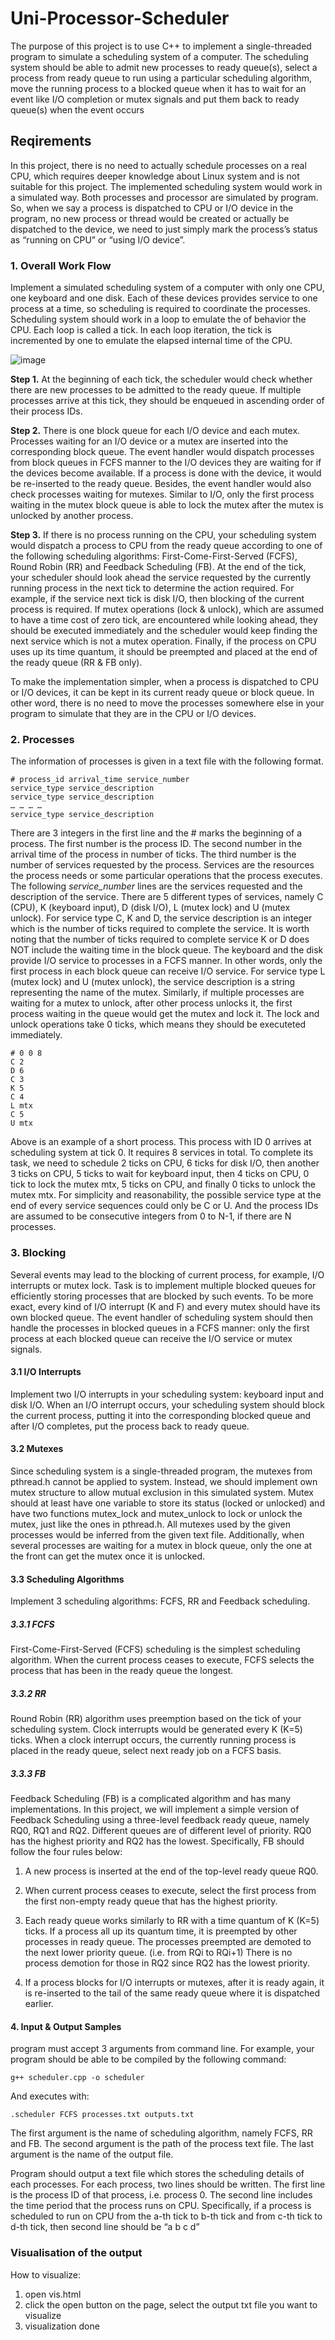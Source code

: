 # Uni-Processor-Scheduler  
 
The purpose of this project is to use C++ to implement a single-threaded
program to simulate a scheduling system of a computer. The scheduling system should be able to
admit new processes to ready queue(s), select a process from ready queue to run using a particular
scheduling algorithm, move the running process to a blocked queue when it has to wait for an event
like I/O completion or mutex signals and put them back to ready queue(s) when the event occurs

## Reqirements

In this project, there is no need to actually schedule processes on a real CPU, which requires
deeper knowledge about Linux system and is not suitable for this project. The implemented scheduling
system would work in a simulated way. Both processes and processor are simulated
by program. So, when we say a process is dispatched to CPU or I/O device in the program,
no new process or thread would be created or actually be dispatched to the device, we need to just
simply mark the process’s status as “running on CPU” or “using I/O device”.

### 1. Overall Work Flow

Implement a simulated scheduling system of a computer with only one CPU, 
one keyboard and one disk. Each of these devices provides service to one process at a time, so
scheduling is required to coordinate the processes. Scheduling system should work in a loop to
emulate the of behavior the CPU. Each loop is called a tick. In each loop iteration, the tick is
incremented by one to emulate the elapsed internal time of the CPU.

![image](https://user-images.githubusercontent.com/60174747/126771673-118b337a-8091-463f-9a30-0c0803021f08.png)

**Step 1.** At the beginning of each tick, the scheduler would check whether there are new processes
to be admitted to the ready queue. If multiple processes arrive at this tick, they should be enqueued
in ascending order of their process IDs.

**Step 2.** There is one block queue for each I/O device and each mutex. Processes waiting for an
I/O device or a mutex are inserted into the corresponding block queue. The event handler would
dispatch processes from block queues in FCFS manner to the I/O devices they are waiting for if the
devices become available. If a process is done with the device, it would be re-inserted to the ready
queue. Besides, the event handler would also check processes waiting for mutexes. Similar to I/O,
only the first process waiting in the mutex block queue is able to lock the mutex after the mutex is
unlocked by another process.

**Step 3.** If there is no process running on the CPU, your scheduling system would dispatch a
process to CPU from the ready queue according to one of the following scheduling algorithms:
First-Come-First-Served (FCFS), Round Robin (RR) and Feedback Scheduling (FB). At the end of
the tick, your scheduler should look ahead the service requested by the currently running process in
the next tick to determine the action required. For example, if the service next tick is disk I/O, then
blocking of the current process is required. If mutex operations (lock & unlock), which are assumed
to have a time cost of zero tick, are encountered while looking ahead, they should be executed
immediately and the scheduler would keep finding the next service which is not a mutex operation.
Finally, if the process on CPU uses up its time quantum, it should be preempted and placed at the
end of the ready queue (RR & FB only).

To make the implementation simpler, when a process is dispatched to CPU or I/O devices, it can be
kept in its current ready queue or block queue. In other word, there is no need to move the processes
somewhere else in your program to simulate that they are in the CPU or I/O devices.

### 2. Processes

The information of processes is given in a text file with the following format.

    # process_id arrival_time service_number
    service_type service_description
    service_type service_description
    … … … …
    service_type service_description

There are 3 integers in the first line and the # marks the beginning of a process. The first number is
the process ID. The second number in the arrival time of the process in number of ticks. The third
number is the number of services requested by the process. Services are the resources the process
needs or some particular operations that the process executes. The following _service_number_
lines are the services requested and the description of the service. There are 5 different types of
services, namely C (CPU), K (keyboard input), D (disk I/O), L (mutex lock) and U (mutex unlock).
For service type C, K and D, the service description is an integer which is the number of ticks
required to complete the service. It is worth noting that the number of ticks required to complete
service K or D does NOT include the waiting time in the block queue. The keyboard and the disk
provide I/O service to processes in a FCFS manner. In other words, only the first process in each
block queue can receive I/O service. For service type L (mutex lock) and U (mutex unlock), the
service description is a string representing the name of the mutex. Similarly, if multiple processes
are waiting for a mutex to unlock, after other process unlocks it, the first process waiting in the
queue would get the mutex and lock it. The lock and unlock operations take 0
ticks, which means they should be executeted immediately.

    # 0 0 8
    C 2
    D 6
    C 3
    K 5
    C 4
    L mtx
    C 5
    U mtx

Above is an example of a short process. This process with ID 0 arrives at scheduling system at
tick 0. It requires 8 services in total. To complete its task, we need to schedule 2 ticks on CPU, 6
ticks for disk I/O, then another 3 ticks on CPU, 5 ticks to wait for keyboard input, then 4 ticks on
CPU, 0 tick to lock the mutex mtx, 5 ticks on CPU, and finally 0 ticks to unlock the mutex mtx.
For simplicity and reasonability, the possible service type at the end of every service sequences
could only be C or U. And the process IDs are assumed to be consecutive integers from 0 to N-1, if
there are N processes.

### 3. Blocking

Several events may lead to the blocking of current process, for example, I/O interrupts or mutex
lock. Task is to implement multiple blocked queues for efficiently storing processes that are
blocked by such events. To be more exact, every kind of I/O interrupt (K and F) and every mutex
should have its own blocked queue. The event handler of scheduling system should then handle
the processes in blocked queues in a FCFS manner: only the first process at each blocked queue can
receive the I/O service or mutex signals.

#### 3.1 I/O Interrupts

Implement two I/O interrupts in your scheduling system: keyboard input and
disk I/O. When an I/O interrupt occurs, your scheduling system should block the current process,
putting it into the corresponding blocked queue and after I/O completes, put the process back to
ready queue.

#### 3.2 Mutexes

Since scheduling system is a single-threaded program, the mutexes from pthread.h cannot be
applied to system. Instead, we should implement own mutex structure to allow mutual
exclusion in this simulated system. Mutex should at least have one variable to store its status
(locked or unlocked) and have two functions mutex_lock and mutex_unlock to lock or unlock the
mutex, just like the ones in pthread.h. All mutexes used by the given processes would be inferred
from the given text file. Additionally, when several processes are waiting for a mutex in block queue,
only the one at the front can get the mutex once it is unlocked.

#### 3.3 Scheduling Algorithms

Implement 3 scheduling algorithms: FCFS, RR and Feedback scheduling.

##### 3.3.1 FCFS

First-Come-First-Served (FCFS) scheduling is the simplest scheduling algorithm. When the current
process ceases to execute, FCFS selects the process that has been in the ready queue the longest.

##### 3.3.2 RR

Round Robin (RR) algorithm uses preemption based on the tick of your scheduling system. Clock
interrupts would be generated every K (K=5) ticks. When a clock interrupt occurs, the currently
running process is placed in the ready queue, select next ready job on a FCFS basis.

##### 3.3.3 FB

Feedback Scheduling (FB) is a complicated algorithm and has many implementations. In this
project, we will implement a simple version of Feedback Scheduling using a three-level
feedback ready queue, namely RQ0, RQ1 and RQ2. Different queues are of different level of priority.
RQ0 has the highest priority and RQ2 has the lowest. Specifically, FB should follow the four
rules below:

1. A new process is inserted at the end of the top-level ready queue RQ0.


2. When current process ceases to execute, select the first process from the first non-empty ready
queue that has the highest priority.

3. Each ready queue works similarly to RR with a time quantum of K (K=5) ticks. If a process all
up its quantum time, it is preempted by other processes in ready queue. The processes
preempted are demoted to the next lower priority queue. (i.e. from RQi to RQi+1) There is no
process demotion for those in RQ2 since RQ2 has the lowest priority.

4. If a process blocks for I/O interrupts or mutexes, after it is ready again, it is re-inserted to the
tail of the same ready queue where it is dispatched earlier.

#### 4. Input & Output Samples

program must accept 3 arguments from command line. For example, your program should be
able to be compiled by the following command:

    g++ scheduler.cpp -o scheduler

And executes with:

    .scheduler FCFS processes.txt outputs.txt

The first argument is the name of scheduling algorithm, namely FCFS, RR and FB. The second
argument is the path of the process text file. The last argument is the name of the output file.

Program should output a text file which stores the scheduling details of each processes. For
each process, two lines should be written. The first line is the process ID of that process, i.e. process
0. The second line includes the time period that the process runs on CPU. Specifically, if a process
is scheduled to run on CPU from the a-th tick to b-th tick and from c-th tick to d-th tick, then
second line should be “a b c d”


### Visualisation of the output

How to visualize:
1. open vis.html
2. click the open button on the page, select the output txt file you want to visualize
3. visualization done




